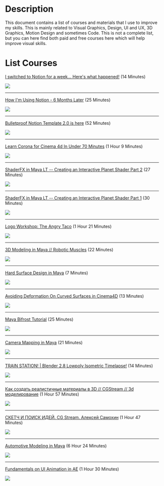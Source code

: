 # Description
This document contains a list of courses and materials that I use to improve my skills. This is mainly related to Visual Graphics, Design, UI and UX, 3D Graphics, Motion Design and sometimes Code. This is not a complete list, but you can here find both paid and free courses here which will help improve visual skills.

# List Courses

[I switched to Notion for a week... Here's what happened!](https://youtu.be/ONv_4aR_7e0) (14 Minutes)

![](https://i1.ytimg.com/vi/ONv_4aR_7e0/maxresdefault.jpg)

---

[How I'm Using Notion - 6 Months Later](https://youtu.be/KDU8uk9ywhc) (25 Minutes)

![](https://i1.ytimg.com/vi/KDU8uk9ywhc/maxresdefault.jpg)

---

[Bulletproof Notion Template 2.0 is here](https://youtu.be/mGpFcwQjXD4) (52 Minutes)

![](https://i.ytimg.com/vi/mGpFcwQjXD4/maxresdefault.jpg)

---

[Learn Corona for Cinema 4d In Under 70 Minutes](http://mographplus.com/97-a-quick-introduction-to-corona-for-cinema-4d/) (1 Hour 9 Minutes)

![](http://mographplus.com/wp-content/uploads/2018/03/01.jpg)

---

[ShaderFX in Maya LT -- Creating an Interactive Planet Shader Part 2](https://youtu.be/jaukPL7-nJw) (27 Minutes)

![](https://i.ytimg.com/vi/jaukPL7-nJw/maxresdefault.jpg)

---

[ShaderFX in Maya LT -- Creating an Interactive Planet Shader Part 1](https://youtu.be/p8r17HDgPSA) (30 Minutes)

![](https://i.ytimg.com/vi/p8r17HDgPSA/maxresdefault.jpg)

---

[Logo Workshop: The Angry Taco](https://www.pluralsight.com/courses/logo-workshop-angry-taco-907) (1 Hour 21 Minutes)

![](https://img.pluralsight.com/course-images/logo-workshop-angry-taco-907-v1.jpg)

---

[3D Modeling in Maya // Robotic Muscles](https://youtu.be/MWjU16jGQwU) (22 Minutes)

![](https://i.ytimg.com/vi/MWjU16jGQwU/maxresdefault.jpg)

---

[Hard Surface Design in Maya](https://www.youtube.com/watch?v=Xulmmvqxpao) (7 Minutes)

![](https://i.ytimg.com/vi/Xulmmvqxpao/maxresdefault.jpg)

---

[Avoiding Deformation On Curved Surfaces in Cinema4D](https://youtu.be/v-6rgr2oSpg) (13 Minutes)

![](https://i.ytimg.com/vi/v-6rgr2oSpg/maxresdefault.jpg)

---

[Maya Bifrost Tutorial](https://youtu.be/6Ep4SJ-WN9s) (25 Minutes)

![](http://immage.biz/images/2020/07/23/SeM5.jpg)

---

[Camera Mapping in Maya](https://youtu.be/9pCfj68W9AA) (21 Minutes)

![](http://immage.biz/images/2020/07/23/SeMi.jpg)

---

[TRAIN STATION! | Blender 2.8 Lowpoly Isometric Timelapse!](https://youtu.be/-BjJNMC048U) (14 Minutes)

![](https://i.ytimg.com/vi/-BjJNMC048U/maxresdefault.jpg)

---

[Как создать реалистичные материалы в 3D // CGStream // 3d моделирование](https://youtu.be/aocnpHoTAZg) (1 Hour 57 Minutes)

![](https://i.ytimg.com/vi/aocnpHoTAZg/maxresdefault.jpg)

---

[СКЕТЧ И ПОИСК ИДЕЙ. CG Stream. Алексей Самохин](https://youtu.be/ksvXm0YZm0Y) (1 Hour 47 Minutes)

![](https://i.ytimg.com/vi/ksvXm0YZm0Y/maxresdefault.jpg)

---

[Automotive Modeling in Maya](https://www.pluralsight.com/courses/automotive-modeling-maya-1266) (6 Hour 24 Minutes)

![](https://i.ytimg.com/vi/dlu6eqHwqWU/maxresdefault.jpg)

---

[Fundamentals on UI Animation in AE](https://motiondesign.school/products/ui-animation-fundamentals) (1 Hour 30 Minutes)

![](https://i.ytimg.com/vi/PsRa7meGGlI/maxresdefault.jpg)
